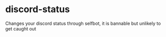 # discord-status
Changes your discord status through selfbot, it is bannable but unlikely to get caught out
